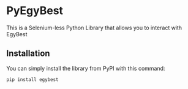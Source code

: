 # PyEgyBest

This is a Selenium-less Python Library that allows you to interact with EgyBest

## Installation

You can simply install the library from PyPI with this command:

```bash
pip install egybest

```

